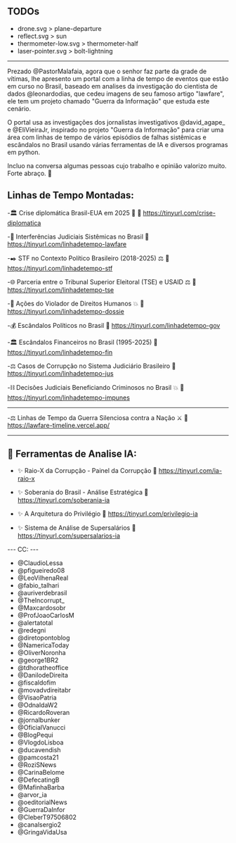 ## TODOs

- drone.svg > plane-departure
- reflect.svg > sun
- thermometer-low.svg > thermometer-half
- laser-pointer.svg >  bolt-lightning 

----

Prezado @PastorMalafaia, agora que o senhor faz parte da grade de vítimas, lhe apresento um portal com a linha de tempo de eventos que estão em curso no Brasil, baseado em analises da investigação do cientista de dados @leonardodias, que cedeu imagens de seu famoso artigo "lawfare", ele tem um projeto chamado "Guerra da Informação" que estuda este cenário. 

O portal usa as investigações dos jornalistas investigativos @david_agape_ e @EliVieiraJr, inspirado no projeto "Guerra da Informação" para criar uma área com linhas de tempo de vários episódios de falhas sistêmicas e escândalos no Brasil usando várias ferramentas de IA e diversos programas em python.

Incluo na conversa algumas pessoas cujo trabalho e opinião valorizo muito. Forte abraço. 🤝

## Linhas de Tempo Montadas:

-🏛️ Crise diplomática Brasil-EUA em 2025 📜
🔗 https://tinyurl.com/crise-diplomatica

-📜 Interferências Judiciais Sistêmicas no Brasil
🔗 https://tinyurl.com/linhadetempo-lawfare

-✒️ STF no Contexto Político Brasileiro (2018-2025) ⚖️
🔗 https://tinyurl.com/linhadetempo-stf

-🌐 Parceria entre o Tribunal Superior Eleitoral (TSE) e USAID ⚖️
🔗 https://tinyurl.com/linhadetempo-tse

-📝 Ações do Violador de Direitos Humanos 💥
🔗 https://tinyurl.com/linhadetempo-dossie

-💰 Escândalos Políticos no Brasil
🔗 https://tinyurl.com/linhadetempo-gov

-🏛️ Escândalos Financeiros no Brasil (1995-2025)
🔗 https://tinyurl.com/linhadetempo-fin

-⚖️ Casos de Corrupção no Sistema Judiciário Brasileiro
🔗 https://tinyurl.com/linhadetempo-jus

-⛓️ Decisões Judiciais Beneficiando Criminosos no Brasil 💥
🔗 https://tinyurl.com/linhadetempo-impunes

---

-⚖️ Linhas de Tempo da Guerra Silenciosa contra a Nação ⚔️
🔗 https://lawfare-timeline.vercel.app/

---

## 🤖 Ferramentas de Analise IA:

- ✨ Raio-X da Corrupção - Painel da Corrupção
🔗 https://tinyurl.com/ia-raio-x

- ✨ Soberania do Brasil - Análise Estratégica
🔗 https://tinyurl.com/soberania-ia

- ✨ A Arquitetura do Privilégio
🔗 https://tinyurl.com/privilegio-ia

- ✨ Sistema de Análise de Supersalários
🔗 https://tinyurl.com/supersalarios-ia

--- CC: ---
- @ClaudioLessa
- @pfigueiredo08
- @LeoVilhenaReal
- @fabio_talhari
- @auriverdebrasil
- @TheIncorrupt_
- @Maxcardosobr
- @ProfJoaoCarlosM
- @alertatotal
- @redegni
- @diretopontoblog
- @NamericaToday
- @OliverNoronha
- @george1BR2
- @tdhoratheoffice
- @DanilodeDireita
- @fiscaldofim
- @movadvdireitabr
- @VisaoPatria
- @OdnaldaW2
- @RicardoRoveran
- @jornalbunker
- @OficialVanucci
- @BlogPequi
- @VlogdoLisboa
- @ducavendish
- @pamcosta21
- @RoziSNews
- @CarinaBelome
- @DefecatingB
- @MafinhaBarba
- @arvor_ia
- @oeditorialNews
- @GuerraDaInfor
- @CleberT97506802
- @canalsergio2
- @GringaVidaUsa


